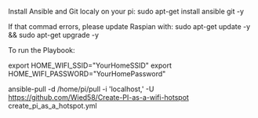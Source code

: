 
Install Ansible and Git localy on your pi: sudo apt-get install ansible git -y

If that commad errors, please update Raspian with: sudo apt-get update  -y &&  sudo apt-get upgrade  -y

To run the Playbook:

export HOME_WIFI_SSID="YourHomeSSID"
export HOME_WIFI_PASSWORD="YourHomePassword"

ansible-pull -d /home/pi/pull -i 'localhost,' -U https://github.com/Wied58/Create-PI-as-a-wifi-hotspot create_pi_as_a_hotspot.yml



